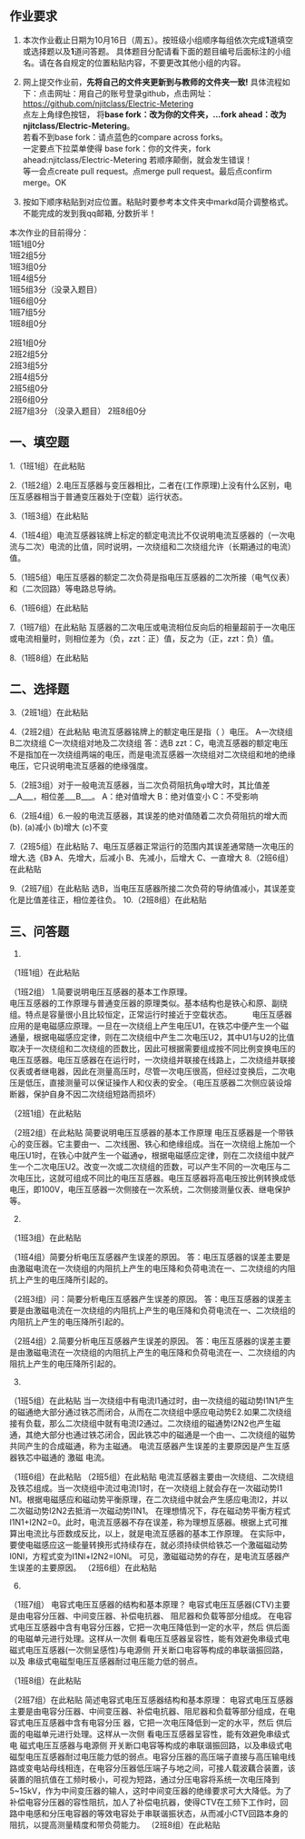 ## 作业要求

1. 本次作业截止日期为10月16日（周五）。按班级小组顺序每组依次完成**1**道填空或选择题以及**1**道问答题。 具体题目分配请看下面的题目编号后面标注的小组名。请在各自规定的位置粘贴内容，不要更改其他小组的内容。 

2. 网上提交作业前，**先将自己的文件夹更新到与教师的文件夹一致!** 具体流程如下：点击网址：用自己的账号登录github，点击网址：https://github.com/njitclass/Electric-Metering  
点左上角绿色按钮，
将**base fork：改为你的文件夹，...fork ahead：改为njitclass/Electric-Metering**。   
若看不到base fork：请点蓝色的compare across forks。  
一定要点下拉菜单使得 base fork：你的文件夹，fork ahead:njitclass/Electric-Metering
若顺序颠倒，就会发生错误！  
等一会点create pull request。点merge pull request。最后点confirm merge。OK

3. 按如下顺序粘贴到对应位置。粘贴时要参考本文件夹中markd简介调整格式。不能完成的发到我qq邮箱, 分数折半！

本次作业的目前得分：  
1班1组0分  
1班2组5分  
1班3组0分  
1班4组5分  
1班5组3分（没录入题目）  
1班6组0分  
1班7组5分  
1班8组0分 

2班1组0分  
2班2组5分  
2班3组5分  
2班4组5分  
2班5组0分  
2班6组0分  
2班7组3分 （没录入题目） 
2班8组0分

## 一、填空题

1.（1班1组）在此粘贴

2.（1班2组）2.电压互感器与变压器相比，二者在(工作原理)上没有什么区别，电压互感器相当于普通变压器处于(空载）运行状态。

3.（1班3组）在此粘贴

4.（1班4组）电流互感器铭牌上标定的额定电流比不仅说明电流互感器的（一次电流与二次）电流的比值，同时说明，一次绕组和二次绕组允许（长期通过的电流）值。

5.（1班5组）电压互感器的额定二次负荷是指电压互感器的二次所接（电气仪表）和（二次回路）等电路总导纳。

6.（1班6组）在此粘贴

7.（1班7组）在此粘贴
互感器的二次电压或电流相位反向后的相量超前于一次电压或电流相量时，则相位差为（负，zzt：正）值，反之为（正，zzt：负）值。

8.（1班8组）在此粘贴


## 二、选择题

3.（2班1组）在此粘贴

4.（2班2组）在此粘贴
电流互感器铭牌上的额定电压是指（ ）电压。
A一次绕组  B二次绕组  C一次绕组对地及二次绕组
答：选B zzt：C，电流互感器的额定电压不是指加在一次绕组两端的电压，而是电流互感器一次绕组对二次绕组和地的绝缘电压，它只说明电流互感器的绝缘强度。

5.（2班3组）对于一般电流互感器，当二次负荷阻抗角φ增大时，其比值差__A___，相位差___B___。 
A：绝对值增大     B：绝对值变小     C：不受影响

6.（2班4组）6.一般的电流互感器，其误差的绝对值随着二次负荷阻抗的增大而(b).
     (a)减小   (b)增大   (c)不变 

7.（2班5组）在此粘贴
7、电压互感器正常运行的范围内其误差通常随一次电压的增大.选《B》
A、先增大，后减小
B、先减小，后增大
C、一直增大
8.（2班6组）在此粘贴

9.（2班7组）在此粘贴
选B，当电压互感器所接二次负荷的导纳值减小，其误差变化是比值差往正，相位差往负。
10.（2班8组）在此粘贴


## 三、问答题

1. 
（1班1组）在此粘贴

（1班2组）
1.简要说明电压互感器的基本工作原理。      
    电压互感器的工作原理与普通变压器的原理类似。基本结构也是铁心和原、副绕组。特点是容量很小且比较恒定，正常运行时接近于空载状态。  　　
    电压互感器应用的是电磁感应原理。一旦在一次绕组上产生电压U1，在铁芯中便产生一个磁通量，根据电磁感应定律，则在二次绕组中产生二次电压U2，其中U1与U2的比值取决于一次绕组和二次绕组的匝数比，因此可根据需要组成按不同比例变换电压的电压互感器。电压互感器在在运行时，一次绕组并联接在线路上，二次绕组并联接仪表或者继电器，因此在测量高压时，尽管一次电压很高，但经过变换后，二次电压是低压，直接测量可以保证操作人和仪表的安全。（电压互感器二次侧应装设熔断器，保护自身不因二次绕组短路而损坏）

（2班1组）在此粘贴

（2班2组）在此粘贴
简要说明电压互感器的基本工作原理
电压互感器是一个带铁心的变压器。它主要由一、二次线圈、铁心和绝缘组成。当在一次绕组上施加一个电压U1时，在铁心中就产生一个磁通φ，根据电磁感应定律，则在二次绕组中就产生一个二次电压U2。改变一次或二次绕组的匝数，可以产生不同的一次电压与二次电压比，这就可组成不同比的电压互感器。电压互感器将高电压按比例转换成低电压，即100V，电压互感器一次侧接在一次系统，二次侧接测量仪表、继电保护等。



2.
（1班3组）在此粘贴

（1班4组）简要分析电压互感器产生误差的原因。
答：电压互感器的误差主要是由激磁电流在一次绕组的内阻抗上产生的电压降和负荷电流在一、二次绕组的内阻抗上产生的电压降所引起的。

（2班3组）问：简要分析电压互感器产生误差的原因。
 答：电压互感器的误差主要是由激磁电流在一次绕组的内阻抗上产生的电压降和负荷电流在一、二次绕组的内阻抗上产生的电压降所引起的。

（2班4组）2.简要分析电压互感器产生误差的原因。
答：电压互感器的误差主要是由激磁电流在一次绕组的内阻抗上产生的电压降和负荷电流在一、二次绕组的内阻抗上产生的电压降所引起的。

3.
（1班5组）在此粘贴 当一次绕组中有电流I1通过时，由一次绕组的磁动势I1N1产生的磁通绝大部分通过铁芯而闭合，从而在二次绕组中感应电动势E2.如果二次绕组接有负载，那么二次绕组中就有电流I2通过。二次绕组的磁通势I2N2也产生磁通，其绝大部分也通过铁芯闭合，因此铁芯中的磁通是一个由一、二次绕组的磁势共同产生的合成磁通，称为主磁通。
电流互感器产生误差的主要原因是产生互感器铁芯中磁通的 激磁 电流。

（1班6组）在此粘贴
（2班5组）在此粘贴
电流互感器主要由一次绕组、二次绕组及铁芯组成。当一次绕组中流过电流I1时，在一次绕组上就会存在一次磁动势I1 N1。根据电磁感应和磁动势平衡原理，在二次绕组中就会产生感应电流I2，并以二次磁动势I2N2去抵消一次磁动势I1N1。
在理想情况下，存在磁动势平衡方程式I1N1+I2N2=0。此时，电流互感器不存在误差，称为理想互感器。根据上式可推算出电流比与匝数成反比，以上，就是电流互感器的基本工作原理。
在实际中，要使电磁感应这一能量转换形式持续存在，就必须持续供给铁芯一个激磁磁动势I0Nl，方程式变为I1Nl+I2N2=I0Nl。
可见，激磁磁动势的存在，是电流互感器产生误差的主要原因。
（2班6组）在此粘贴

6.
（1班7组）
电容式电压互感器的结构和基本原理？
电容式电压互感器(CTV)主要是由电容分压器、中间变压器、补偿电抗器、 阻尼器和负载等部分组成。
在电容式电压互感器中含有电容分压器，它把一次电压降低到一定的水平，然后 供后面的电磁单元进行处理。这样从一次侧 看电压互感器呈容性，能有效避免串级式电磁式电压互感器(一次侧呈感性)与电源侧 开关断口电容等构成的串联谐振回路，以及 串级式电磁型电压互感器耐过电压能力低的弱点。

（1班8组）在此粘贴

（2班7组）在此粘贴
简述电容式电压互感器结构和基本原理：
电容式电压互感器主要是由电容分压器、中间变压器、补偿电抗器、阻尼器和负载等部分组成，在电容式电压互感器中含有电容分压 器，它把一次电压降低到一定的水平，然后 供后面的电磁单元进行处理。这样从一次侧 看电压互感器呈容性，能有效避免串级式电 磁式电压互感器与电源侧 开关断口电容等构成的串联谐振回路，以及串级式电磁型电压互感器耐过电压能力低的弱点。电容分压器的高压端子直接与高压输电线路或变电站母线相连，在电容分压器低压端子与地之间，可接人载波藕合装置，该装置的阻抗值在工频时极小，可视为短路，通过分压电容将系统一次电压降到5~15kV，作为中间变压器的输人，这时中间变压器的绝缘要求可大大降低。为了补偿电容分压器的容性阻抗，加人了补偿电抗器，使得CTV在工频下工作时，回路中电感和分压电容器的等效电容处于串联谐振状态，从而减小CTV回路本身的阻抗，以提高测量精度和带负荷能力。
（2班8组）在此粘贴

